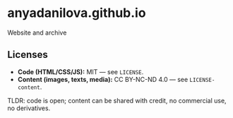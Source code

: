 # anyadanilova.github.io
Website and archive

## Licenses
- **Code (HTML/CSS/JS):** MIT — see `LICENSE`.
- **Content (images, texts, media):** CC BY-NC-ND 4.0 — see `LICENSE-content`.

TLDR: code is open; content can be shared with credit, no commercial use,
no derivatives.
